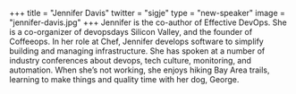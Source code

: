 +++
title = "Jennifer Davis"
twitter = "sigje"
type = "new-speaker"
image = "jennifer-davis.jpg"
+++
Jennifer is the co-author of Effective DevOps. She is a co-organizer of devopsdays Silicon Valley, and the founder of Coffeeops. In her role at Chef, Jennifer develops software to simplify building and managing infrastructure. She has spoken at a number of industry conferences about devops, tech culture, monitoring, and automation. When she’s not working, she enjoys hiking Bay Area trails, learning to make things and quality time with her dog, George.